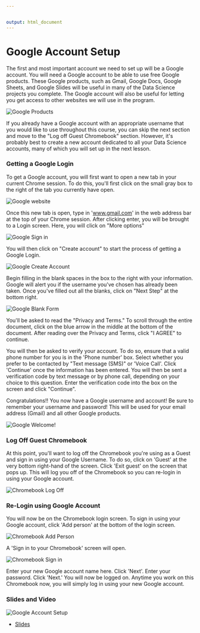 ```yaml
---


output: html_document
---
```




# Google Account Setup

The first and most important account we need to set up will be a Google account. You will need a Google account to be able to use free Google products. These Google products, such as Gmail, Google Docs, Google Sheets, and Google Slides will be useful in many of the Data Science projects you complete. The Google account will also be useful for letting you get access to other
websites we will use in the program.


![Google Products](https://docs.google.com/presentation/d/1sOBtwszQqq366q84VCDY_BwSjWQz_4yFJLC4ib1dEGQ/export/png?id=1sOBtwszQqq366q84VCDY_BwSjWQz_4yFJLC4ib1dEGQ&pageid=g2dda417cfe_0_1)

If you already have a Google account with an appropriate username that you would like to use throughout this course, you can skip the next section and move to the "Log off Guest Chromebook" section. However, it's probably best to create a new account dedicated to all your Data Science accounts, many of which you will set up in the next lesson.

### Getting a Google Login

To get a Google account, you will first want to open a new tab in your current Chrome session. To do this, you'll first click on the small gray box to the right of the tab you currently have open.


![Google website](https://docs.google.com/presentation/d/1sOBtwszQqq366q84VCDY_BwSjWQz_4yFJLC4ib1dEGQ/export/png?id=1sOBtwszQqq366q84VCDY_BwSjWQz_4yFJLC4ib1dEGQ&pageid=g2dd9e5795f_0_1)

Once this new tab is open, type in 'www.gmail.com' in the web address bar at the top of your Chrome session. After clicking enter, you will be brought to a Login screen. Here, you will click on "More options"


![Google Sign in](https://docs.google.com/presentation/d/1sOBtwszQqq366q84VCDY_BwSjWQz_4yFJLC4ib1dEGQ/export/png?id=1sOBtwszQqq366q84VCDY_BwSjWQz_4yFJLC4ib1dEGQ&pageid=g2dda417cfe_0_13)

You will then click on "Create account" to start the process of getting a Google Login.


![Google Create Account](https://docs.google.com/presentation/d/1sOBtwszQqq366q84VCDY_BwSjWQz_4yFJLC4ib1dEGQ/export/png?id=1sOBtwszQqq366q84VCDY_BwSjWQz_4yFJLC4ib1dEGQ&pageid=g2dd9e5795f_0_11)

Begin filling in the blank spaces in the box to the right with your information. Google will alert you if the username you've chosen has already been taken. Once you've filled out all the blanks, click on "Next Step" at the bottom right.


![Google Blank Form](https://docs.google.com/presentation/d/1sOBtwszQqq366q84VCDY_BwSjWQz_4yFJLC4ib1dEGQ/export/png?id=1sOBtwszQqq366q84VCDY_BwSjWQz_4yFJLC4ib1dEGQ&pageid=g2dd9e5795f_0_24)

You'll be asked to read the "Privacy and Terms." To scroll through the entire document, click on the blue arrow in the middle at the bottom of the document. After reading over the Privacy and Terms, click "I AGREE" to continue.

You will then be asked to verify your account. To do so, ensure that a valid phone number for you is in the 'Phone number' box. Select whether you prefer to be contacted by "Text message (SMS)" or 'Voice Call'. Click 'Continue' once the information has been entered. You will then be sent a verification code by text message or by phone call, depending on your choice to this question. Enter the verification code into the box on the screen and click "Continue".

Congratulations!! You now have a Google username and account! Be sure to remember your username and password! This will be used for your email address (Gmail) and all other Google products.


![Google Welcome!](https://docs.google.com/presentation/d/1sOBtwszQqq366q84VCDY_BwSjWQz_4yFJLC4ib1dEGQ/export/png?id=1sOBtwszQqq366q84VCDY_BwSjWQz_4yFJLC4ib1dEGQ&pageid=g2dd9e5795f_0_67)

### Log Off Guest Chromebook

At this point, you'll want to log off the Chromebook you're using as a Guest and sign in using your Google Username. To do so, click on 'Guest' at the very bottom right-hand of the screen. Click 'Exit guest' on the screen that pops up. This will log you off of the Chromebook so you can re-login in using your Google account.


![Chromebook Log Off](https://docs.google.com/presentation/d/1sOBtwszQqq366q84VCDY_BwSjWQz_4yFJLC4ib1dEGQ/export/png?id=1sOBtwszQqq366q84VCDY_BwSjWQz_4yFJLC4ib1dEGQ&pageid=g2f9811c9b5_0_0)

### Re-Login using Google Account

You will now be on the Chromebook login screen. To sign in using your Google account, click 'Add person' at the bottom of the login screen.


![Chromebook Add Person](https://docs.google.com/presentation/d/1sOBtwszQqq366q84VCDY_BwSjWQz_4yFJLC4ib1dEGQ/export/png?id=1sOBtwszQqq366q84VCDY_BwSjWQz_4yFJLC4ib1dEGQ&pageid=g2f9811c9b5_0_4)

A 'Sign in to your Chromebook' screen will open.


![Chromebook Sign in](https://docs.google.com/presentation/d/1sOBtwszQqq366q84VCDY_BwSjWQz_4yFJLC4ib1dEGQ/export/png?id=1sOBtwszQqq366q84VCDY_BwSjWQz_4yFJLC4ib1dEGQ&pageid=g2f9811c9b5_0_19)

Enter your new Google account name here. Click 'Next'. Enter your password. Click 'Next.' You will now be logged on. Anytime you work on this Chromebook now, you will simply log in using your new Google account.

### Slides and Video

![Google Account Setup](https://youtu.be/strPcZCzGSs)

* [Slides](https://docs.google.com/presentation/d/1sOBtwszQqq366q84VCDY_BwSjWQz_4yFJLC4ib1dEGQ/edit?usp=sharing)

